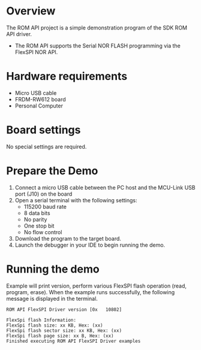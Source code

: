 Overview
========
The ROM API project is a simple demonstration program of the SDK ROM API driver.
- The ROM API supports the Serial NOR FLASH programming via the FlexSPI NOR API.

Hardware requirements
=====================
- Micro USB cable
- FRDM-RW612 board
- Personal Computer

Board settings
============
No special settings are required.

Prepare the Demo
===============
1.  Connect a micro USB cable between the PC host and the MCU-Link USB port (J10) on the board
2.  Open a serial terminal with the following settings:
    - 115200 baud rate
    - 8 data bits
    - No parity
    - One stop bit
    - No flow control
3.  Download the program to the target board.
4.  Launch the debugger in your IDE to begin running the demo.

Running the demo
================
Example will print version, perform various FlexSPI flash operation (read, program, erase).
When the example runs successfully, the following message is displayed in the terminal.

```
ROM API FlexSPI Driver version [0x   10802]

FlexSpi flash Information:
FlexSpi flash size: xx KB, Hex: (xx)
FlexSpi flash sector size: xx KB, Hex: (xx)
FlexSpi flash page size: xx B, Hex: (xx)
Finished executing ROM API FlexSPI Driver examples
```


